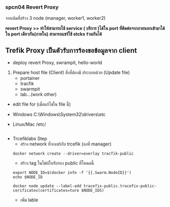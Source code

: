 ### spcn04 Revert Proxy

จากเดิมที่สร้าง 3 node (manager, worker1, worker2)

**revert Proxy >> ทำให้สามารถใช้ service ( บริการ )ได้ใน port ที่ติดต่อจากภายนอกเข้ามาได้ใน port เดียวกัน(ภายใน) สามารถแชร์ใช้ stcks ร่วมกันได้**

## Trefik Proxy เป็นตัวรับการร้องขอข้อมูลจาก client 
* deploy revert Proxy, swrampit, hello-world

1. Prepare host file (Client)
สิ่งที่ต้องมี ประกอบด้วย
(Update file)
    * portainer
    * tracfik
    * swarmpit
    * lab...(work other)

* edit file for (เมื่อแก้ไขใน file นี้)
- Windows C:\Windows\System32\drivers\etc
- Linux/Mac /etc/

    ```
    
    ```

* Trcefiklabs
Step
    - สร้าง network ที่จะแชร์กับ trcefik (ลงที่ manager)
    ```
    docker network create --driver=overlay tracfik-public
    ``` 
    - สร้าง tag ในไฟล์ใบรับรอง public ที่โหนดนี้
    ```
    export NODE_ID=$(docker info -f '{{.Swarm.NodeID}}')
    echo $NODE_ID
    ```
    ```
    docker node update --label-add tracefix-public.tracefix-public-cerificates(certificates=ture $NODE_IDS)
    ```
    - เพิ่ม lable
    

